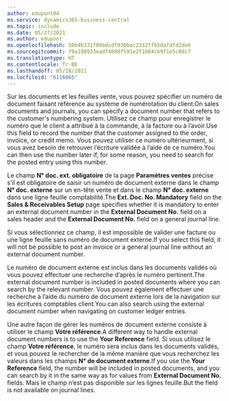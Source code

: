 ```yaml
---
author: edupont04
ms.service: dynamics365-business-central
ms.topic: include
ms.date: 05/27/2021
ms.author: edupont
ms.openlocfilehash: 50b4b331f00bdcdf030bac2332ffb5dafdfd2de6
ms.sourcegitcommit: f9a190933eadf4608f591e2f1b04c69f1e5c0dc7
ms.translationtype: HT
ms.contentlocale: fr-BE
ms.lasthandoff: 05/28/2021
ms.locfileid: "6116065"
---
```

<span data-ttu-id="0a8a0-101">Sur les documents et les feuilles vente, vous pouvez spécifier un numéro de document faisant référence au système de numérotation du client.</span><span class="sxs-lookup"><span data-stu-id="0a8a0-101">On sales documents and journals, you can specify a document number that refers to the customer's numbering system.</span></span> <!--You can enter a maximum of ten characters, both numbers and letters.--> <span data-ttu-id="0a8a0-102">Utilisez ce champ pour enregistrer le numéro que le client a attribué à la commande, à la facture ou à l’avoir.</span><span class="sxs-lookup"><span data-stu-id="0a8a0-102">Use this field to record the number that the customer assigned to the order, invoice, or credit memo.</span></span> <span data-ttu-id="0a8a0-103">Vous pouvez utiliser ce numéro ultérieurment, si vous avez besoin de retrouver l’écriture validée à l’aide de ce numéro.</span><span class="sxs-lookup"><span data-stu-id="0a8a0-103">You can then use the number later if, for some reason, you need to search for the posted entry using this number.</span></span>  

<span data-ttu-id="0a8a0-104">Le champ **N° doc. ext. obligatoire** de la page **Paramètres ventes** précise s’il est obligatoire de saisir un numéro de document externe dans le champ **N° doc. externe** sur un en-tête vente et dans le champ **N° doc. externe** dans une ligne feuille comptabilité.</span><span class="sxs-lookup"><span data-stu-id="0a8a0-104">The **Ext. Doc. No. Mandatory** field on the **Sales & Receivables Setup** page specifies whether it is mandatory to enter an external document number in the **External Document No.** field on a sales header and the **External Document No.** field on a general journal line.</span></span>

<span data-ttu-id="0a8a0-105">Si vous sélectionnez ce champ, il est impossible de valider une facture ou une ligne feuille sans numéro de document externe.</span><span class="sxs-lookup"><span data-stu-id="0a8a0-105">If you select this field, it will not be possible to post an invoice or a general journal line without an external document number.</span></span>

<span data-ttu-id="0a8a0-106">Le numéro de document externe est inclus dans les documents validés où vous pouvez effectuer une recherche d’après le numéro pertinent.</span><span class="sxs-lookup"><span data-stu-id="0a8a0-106">The external document number is included in posted documents where you can search by the relevant number.</span></span> <span data-ttu-id="0a8a0-107">Vous pouvez également effectuer une recherche à l’aide du numéro de document externe lors de la navigation sur les écritures comptables client.</span><span class="sxs-lookup"><span data-stu-id="0a8a0-107">You can also search using the external document number when navigating on customer ledger entries.</span></span>

<span data-ttu-id="0a8a0-108">Une autre façon de gérer les numéros de document externe consiste à utiliser le champ **Votre référence**.</span><span class="sxs-lookup"><span data-stu-id="0a8a0-108">A different way to handle external document numbers is to use the **Your Reference** field.</span></span> <span data-ttu-id="0a8a0-109">Si vous utilisez le champ **Votre référence**, le numéro sera inclus dans les documents validés, et vous pouvez le rechercher de la même manière que vous recherchez les valeurs dans les champs **N° de document externe**.</span><span class="sxs-lookup"><span data-stu-id="0a8a0-109">If you use the **Your Reference** field, the number will be included in posted documents, and you can search by it in the same way as for values from **External Document No.** fields.</span></span> <span data-ttu-id="0a8a0-110">Mais le champ n’est pas disponible sur les lignes feuille.</span><span class="sxs-lookup"><span data-stu-id="0a8a0-110">But the field is not available on journal lines.</span></span>
